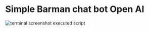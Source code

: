 # Simple Barman chat bot Open AI
![terminal screenshot executed script](https://user-images.githubusercontent.com/120196340/220477156-e77bc444-a7c5-4c96-a7fe-7a477228e443.png)

